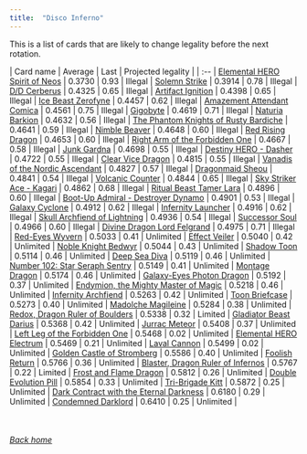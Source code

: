 ```yaml
---
title:  "Disco Inferno"
---
```


This is a list of cards that are likely to change legality before the next rotation.

| Card name | Average | Last | Projected legality |
| :-- |
[Elemental HERO Spirit of Neos](https://db.ygoprodeck.com/card/?search=Elemental%20HERO%20Spirit%20of%20Neos) | 0.3730 | 0.93 | Illegal |
[Solemn Strike](https://db.ygoprodeck.com/card/?search=Solemn%20Strike) | 0.3914 | 0.78 | Illegal |
[D/D Cerberus](https://db.ygoprodeck.com/card/?search=D/D%20Cerberus) | 0.4325 | 0.65 | Illegal |
[Artifact Ignition](https://db.ygoprodeck.com/card/?search=Artifact%20Ignition) | 0.4398 | 0.65 | Illegal |
[Ice Beast Zerofyne](https://db.ygoprodeck.com/card/?search=Ice%20Beast%20Zerofyne) | 0.4457 | 0.62 | Illegal |
[Amazement Attendant Comica](https://db.ygoprodeck.com/card/?search=Amazement%20Attendant%20Comica) | 0.4561 | 0.75 | Illegal |
[Gigobyte](https://db.ygoprodeck.com/card/?search=Gigobyte) | 0.4619 | 0.71 | Illegal |
[Naturia Barkion](https://db.ygoprodeck.com/card/?search=Naturia%20Barkion) | 0.4632 | 0.56 | Illegal |
[The Phantom Knights of Rusty Bardiche](https://db.ygoprodeck.com/card/?search=The%20Phantom%20Knights%20of%20Rusty%20Bardiche) | 0.4641 | 0.59 | Illegal |
[Nimble Beaver](https://db.ygoprodeck.com/card/?search=Nimble%20Beaver) | 0.4648 | 0.60 | Illegal |
[Red Rising Dragon](https://db.ygoprodeck.com/card/?search=Red%20Rising%20Dragon) | 0.4653 | 0.60 | Illegal |
[Right Arm of the Forbidden One](https://db.ygoprodeck.com/card/?search=Right%20Arm%20of%20the%20Forbidden%20One) | 0.4667 | 0.58 | Illegal |
[Junk Gardna](https://db.ygoprodeck.com/card/?search=Junk%20Gardna) | 0.4698 | 0.55 | Illegal |
[Destiny HERO - Dasher](https://db.ygoprodeck.com/card/?search=Destiny%20HERO%20-%20Dasher) | 0.4722 | 0.55 | Illegal |
[Clear Vice Dragon](https://db.ygoprodeck.com/card/?search=Clear%20Vice%20Dragon) | 0.4815 | 0.55 | Illegal |
[Vanadis of the Nordic Ascendant](https://db.ygoprodeck.com/card/?search=Vanadis%20of%20the%20Nordic%20Ascendant) | 0.4827 | 0.57 | Illegal |
[Dragonmaid Sheou](https://db.ygoprodeck.com/card/?search=Dragonmaid%20Sheou) | 0.4841 | 0.54 | Illegal |
[Volcanic Counter](https://db.ygoprodeck.com/card/?search=Volcanic%20Counter) | 0.4844 | 0.65 | Illegal |
[Sky Striker Ace - Kagari](https://db.ygoprodeck.com/card/?search=Sky%20Striker%20Ace%20-%20Kagari) | 0.4862 | 0.68 | Illegal |
[Ritual Beast Tamer Lara](https://db.ygoprodeck.com/card/?search=Ritual%20Beast%20Tamer%20Lara) | 0.4896 | 0.60 | Illegal |
[Boot-Up Admiral - Destroyer Dynamo](https://db.ygoprodeck.com/card/?search=Boot-Up%20Admiral%20-%20Destroyer%20Dynamo) | 0.4901 | 0.53 | Illegal |
[Galaxy Cyclone](https://db.ygoprodeck.com/card/?search=Galaxy%20Cyclone) | 0.4912 | 0.62 | Illegal |
[Infernity Launcher](https://db.ygoprodeck.com/card/?search=Infernity%20Launcher) | 0.4916 | 0.62 | Illegal |
[Skull Archfiend of Lightning](https://db.ygoprodeck.com/card/?search=Skull%20Archfiend%20of%20Lightning) | 0.4936 | 0.54 | Illegal |
[Successor Soul](https://db.ygoprodeck.com/card/?search=Successor%20Soul) | 0.4966 | 0.60 | Illegal |
[Divine Dragon Lord Felgrand](https://db.ygoprodeck.com/card/?search=Divine%20Dragon%20Lord%20Felgrand) | 0.4975 | 0.71 | Illegal |
[Red-Eyes Wyvern](https://db.ygoprodeck.com/card/?search=Red-Eyes%20Wyvern) | 0.5033 | 0.41 | Unlimited |
[Effect Veiler](https://db.ygoprodeck.com/card/?search=Effect%20Veiler) | 0.5040 | 0.42 | Unlimited |
[Noble Knight Bedwyr](https://db.ygoprodeck.com/card/?search=Noble%20Knight%20Bedwyr) | 0.5044 | 0.43 | Unlimited |
[Shadow Toon](https://db.ygoprodeck.com/card/?search=Shadow%20Toon) | 0.5114 | 0.46 | Unlimited |
[Deep Sea Diva](https://db.ygoprodeck.com/card/?search=Deep%20Sea%20Diva) | 0.5119 | 0.46 | Unlimited |
[Number 102: Star Seraph Sentry](https://db.ygoprodeck.com/card/?search=Number%20102:%20Star%20Seraph%20Sentry) | 0.5149 | 0.41 | Unlimited |
[Montage Dragon](https://db.ygoprodeck.com/card/?search=Montage%20Dragon) | 0.5174 | 0.46 | Unlimited |
[Galaxy-Eyes Photon Dragon](https://db.ygoprodeck.com/card/?search=Galaxy-Eyes%20Photon%20Dragon) | 0.5192 | 0.37 | Unlimited |
[Endymion, the Mighty Master of Magic](https://db.ygoprodeck.com/card/?search=Endymion,%20the%20Mighty%20Master%20of%20Magic) | 0.5218 | 0.46 | Unlimited |
[Infernity Archfiend](https://db.ygoprodeck.com/card/?search=Infernity%20Archfiend) | 0.5263 | 0.42 | Unlimited |
[Toon Briefcase](https://db.ygoprodeck.com/card/?search=Toon%20Briefcase) | 0.5273 | 0.40 | Unlimited |
[Madolche Magileine](https://db.ygoprodeck.com/card/?search=Madolche%20Magileine) | 0.5284 | 0.38 | Unlimited |
[Redox, Dragon Ruler of Boulders](https://db.ygoprodeck.com/card/?search=Redox,%20Dragon%20Ruler%20of%20Boulders) | 0.5338 | 0.32 | Limited |
[Gladiator Beast Darius](https://db.ygoprodeck.com/card/?search=Gladiator%20Beast%20Darius) | 0.5368 | 0.42 | Unlimited |
[Jurrac Meteor](https://db.ygoprodeck.com/card/?search=Jurrac%20Meteor) | 0.5408 | 0.37 | Unlimited |
[Left Leg of the Forbidden One](https://db.ygoprodeck.com/card/?search=Left%20Leg%20of%20the%20Forbidden%20One) | 0.5468 | 0.02 | Unlimited |
[Elemental HERO Electrum](https://db.ygoprodeck.com/card/?search=Elemental%20HERO%20Electrum) | 0.5469 | 0.21 | Unlimited |
[Laval Cannon](https://db.ygoprodeck.com/card/?search=Laval%20Cannon) | 0.5499 | 0.02 | Unlimited |
[Golden Castle of Stromberg](https://db.ygoprodeck.com/card/?search=Golden%20Castle%20of%20Stromberg) | 0.5586 | 0.40 | Unlimited |
[Foolish Return](https://db.ygoprodeck.com/card/?search=Foolish%20Return) | 0.5766 | 0.36 | Unlimited |
[Blaster, Dragon Ruler of Infernos](https://db.ygoprodeck.com/card/?search=Blaster,%20Dragon%20Ruler%20of%20Infernos) | 0.5767 | 0.22 | Limited |
[Frost and Flame Dragon](https://db.ygoprodeck.com/card/?search=Frost%20and%20Flame%20Dragon) | 0.5812 | 0.26 | Unlimited |
[Double Evolution Pill](https://db.ygoprodeck.com/card/?search=Double%20Evolution%20Pill) | 0.5854 | 0.33 | Unlimited |
[Tri-Brigade Kitt](https://db.ygoprodeck.com/card/?search=Tri-Brigade%20Kitt) | 0.5872 | 0.25 | Unlimited |
[Dark Contract with the Eternal Darkness](https://db.ygoprodeck.com/card/?search=Dark%20Contract%20with%20the%20Eternal%20Darkness) | 0.6180 | 0.29 | Unlimited |
[Condemned Darklord](https://db.ygoprodeck.com/card/?search=Condemned%20Darklord) | 0.6410 | 0.25 | Unlimited |

<br>

###### [Back home](index)